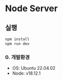 # Node Server

## 실행
```bash
npm install
npm run dev
```

### 0. 개발환경
- OS: Ubuntu 22.04.02
- Node: v18.12.1